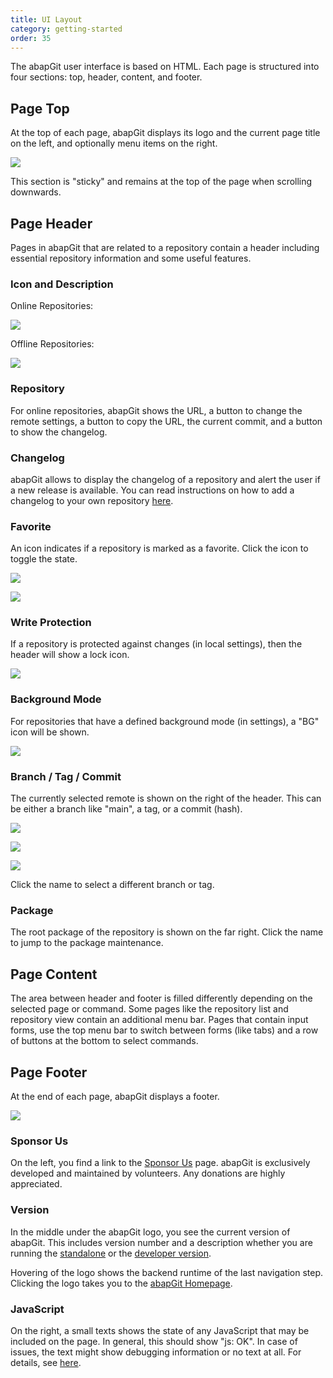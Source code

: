 ```yaml
---
title: UI Layout
category: getting-started
order: 35
---
```


The abapGit user interface is based on HTML. Each page is structured into four sections: top, header, content, and footer.

## Page Top

At the top of each page, abapGit displays its logo and the current page title on the left, and optionally menu items on the right.

![](/img/ui_top.png)

This section is "sticky" and remains at the top of the page when scrolling downwards.

## Page Header

Pages in abapGit that are related to a repository contain a header including essential repository information and some useful features.

### Icon and Description

Online Repositories:

![](/img/ui_header_online.png)

Offline Repositories:

![](/img/ui_header_offline.png)

### Repository 

For online repositories, abapGit shows the URL, a button to change the remote settings, a button to copy the URL, the current commit, and a button to show the changelog.

### Changelog

abapGit allows to display the changelog of a repository and alert the user if a new release is available. You can read instructions on how to add a changelog to your own repository [here](/development-guide/read-first/changelog.md).

### Favorite

An icon indicates if a repository is marked as a favorite. Click the icon to toggle the state.

![](/img/ui_header_favorite_off.png)

![](/img/ui_header_favorite_on.png)

### Write Protection

If a repository is protected against changes (in local settings), then the header will show a lock icon.

![](/img/ui_header_write_protected.png)

### Background Mode

For repositories that have a defined background mode (in settings), a "BG" icon will be shown.

![](/img/ui_header_background_mode.png)

### Branch / Tag / Commit

The currently selected remote is shown on the right of the header. This can be either a branch like "main", a tag, or a commit (hash). 

![](/img/ui_header_branch.png)

![](/img/ui_header_tag.png)

![](/img/ui_header_commit.png)

Click the name to select a different branch or tag.

### Package

The root package of the repository is shown on the far right. Click the name to jump to the package maintenance. 

## Page Content

The area between header and footer is filled differently depending on the selected page or command. Some pages like the repository list and repository view contain an additional menu bar. Pages that contain input forms, use the top menu bar to switch between forms (like tabs) and a row of buttons at the bottom to select commands.

## Page Footer

At the end of each page, abapGit displays a footer.

![](/img/ui_footer.png)

### Sponsor Us

On the left, you find a link to the [Sponsor Us](https://abapgit.org/sponsor.html) page. abapGit is exclusively developed and maintained by volunteers. Any donations are highly appreciated.

### Version

In the middle under the abapGit logo, you see the current version of abapGit. This includes version number and a description whether you are running the [standalone](/user-guide/getting-started/install.html#install-standalone-version) or the [developer version](/user-guide/getting-started/install.html#install-developer-version).

Hovering of the logo shows the backend runtime of the last navigation step. Clicking the logo takes you to the [abapGit Homepage](https://abapgit.org/).

### JavaScript

On the right, a small texts shows the state of any JavaScript that may be included on the page. In general, this should show "js: OK". In case of issues, the text might show debugging information or no text at all. For details, see [here](/development-guide/user-interface/developing-ui-js.md).
